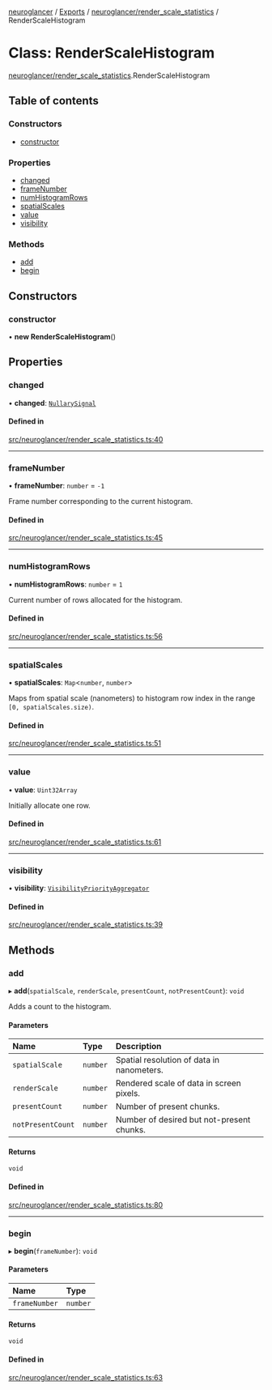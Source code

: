 [neuroglancer](../README.md) / [Exports](../modules.md) / [neuroglancer/render\_scale\_statistics](../modules/neuroglancer_render_scale_statistics.md) / RenderScaleHistogram

# Class: RenderScaleHistogram

[neuroglancer/render_scale_statistics](../modules/neuroglancer_render_scale_statistics.md).RenderScaleHistogram

## Table of contents

### Constructors

- [constructor](neuroglancer_render_scale_statistics.RenderScaleHistogram.md#constructor)

### Properties

- [changed](neuroglancer_render_scale_statistics.RenderScaleHistogram.md#changed)
- [frameNumber](neuroglancer_render_scale_statistics.RenderScaleHistogram.md#framenumber)
- [numHistogramRows](neuroglancer_render_scale_statistics.RenderScaleHistogram.md#numhistogramrows)
- [spatialScales](neuroglancer_render_scale_statistics.RenderScaleHistogram.md#spatialscales)
- [value](neuroglancer_render_scale_statistics.RenderScaleHistogram.md#value)
- [visibility](neuroglancer_render_scale_statistics.RenderScaleHistogram.md#visibility)

### Methods

- [add](neuroglancer_render_scale_statistics.RenderScaleHistogram.md#add)
- [begin](neuroglancer_render_scale_statistics.RenderScaleHistogram.md#begin)

## Constructors

### constructor

• **new RenderScaleHistogram**()

## Properties

### changed

• **changed**: [`NullarySignal`](neuroglancer_util_signal.NullarySignal.md)

#### Defined in

[src/neuroglancer/render_scale_statistics.ts:40](https://github.com/ActiveBrainAtlas2/neuroglancer/blob/034b457d/src/neuroglancer/render_scale_statistics.ts#L40)

___

### frameNumber

• **frameNumber**: `number` = `-1`

Frame number corresponding to the current histogram.

#### Defined in

[src/neuroglancer/render_scale_statistics.ts:45](https://github.com/ActiveBrainAtlas2/neuroglancer/blob/034b457d/src/neuroglancer/render_scale_statistics.ts#L45)

___

### numHistogramRows

• **numHistogramRows**: `number` = `1`

Current number of rows allocated for the histogram.

#### Defined in

[src/neuroglancer/render_scale_statistics.ts:56](https://github.com/ActiveBrainAtlas2/neuroglancer/blob/034b457d/src/neuroglancer/render_scale_statistics.ts#L56)

___

### spatialScales

• **spatialScales**: `Map`<`number`, `number`\>

Maps from spatial scale (nanometers) to histogram row index in the range
`[0, spatialScales.size)`.

#### Defined in

[src/neuroglancer/render_scale_statistics.ts:51](https://github.com/ActiveBrainAtlas2/neuroglancer/blob/034b457d/src/neuroglancer/render_scale_statistics.ts#L51)

___

### value

• **value**: `Uint32Array`

Initially allocate one row.

#### Defined in

[src/neuroglancer/render_scale_statistics.ts:61](https://github.com/ActiveBrainAtlas2/neuroglancer/blob/034b457d/src/neuroglancer/render_scale_statistics.ts#L61)

___

### visibility

• **visibility**: [`VisibilityPriorityAggregator`](neuroglancer_visibility_priority_frontend.VisibilityPriorityAggregator.md)

#### Defined in

[src/neuroglancer/render_scale_statistics.ts:39](https://github.com/ActiveBrainAtlas2/neuroglancer/blob/034b457d/src/neuroglancer/render_scale_statistics.ts#L39)

## Methods

### add

▸ **add**(`spatialScale`, `renderScale`, `presentCount`, `notPresentCount`): `void`

Adds a count to the histogram.

#### Parameters

| Name | Type | Description |
| :------ | :------ | :------ |
| `spatialScale` | `number` | Spatial resolution of data in nanometers. |
| `renderScale` | `number` | Rendered scale of data in screen pixels. |
| `presentCount` | `number` | Number of present chunks. |
| `notPresentCount` | `number` | Number of desired but not-present chunks. |

#### Returns

`void`

#### Defined in

[src/neuroglancer/render_scale_statistics.ts:80](https://github.com/ActiveBrainAtlas2/neuroglancer/blob/034b457d/src/neuroglancer/render_scale_statistics.ts#L80)

___

### begin

▸ **begin**(`frameNumber`): `void`

#### Parameters

| Name | Type |
| :------ | :------ |
| `frameNumber` | `number` |

#### Returns

`void`

#### Defined in

[src/neuroglancer/render_scale_statistics.ts:63](https://github.com/ActiveBrainAtlas2/neuroglancer/blob/034b457d/src/neuroglancer/render_scale_statistics.ts#L63)
